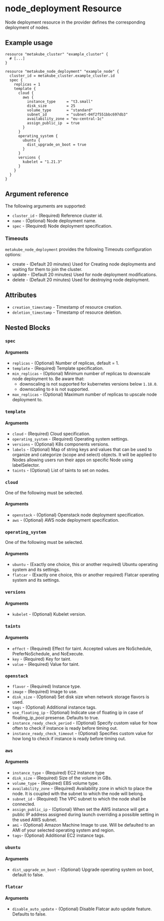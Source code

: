 # node_deployment Resource

Node deployment resource in the provider defines the corresponding deployment of nodes.

## Example usage

```hcl
resource "metakube_cluster" "example_cluster" {
  # [...]
}

resource "metakube_node_deployment" "example_node" {
  cluster_id = metakube_cluster.example_cluster.id
  spec {
    replicas = 1
    template {
      cloud {
        aws {
          instance_type     = "t3.small"
          disk_size         = 25
          volume_type       = "standard"
          subnet_id         = "subnet-04f2f551bbc697db3"
          availability_zone = "eu-central-1c"
          assign_public_ip  = true
        }
      }
      operating_system {
        ubuntu {
          dist_upgrade_on_boot = true
        }
      }
	  versions {
	    kubelet = "1.21.3"
	  }
    }
  }
}
```

## Argument reference

The following arguments are supported:

* `cluster_id` - (Required) Reference cluster id.
* `name` - (Optional) Node deployment name.
* `spec` - (Required) Node deployment specification.

### Timeouts

`metakube_node_deployment` provides the following Timeouts configuration options:
* create - (Default 20 minutes) Used for Creating node deployments and waiting for them to join the cluster.
* update - (Default 20 minutes) Used for node deployment modifications.
* delete - (Default 20 minutes) Used for destroying node deployment.

## Attributes

* `creation_timestamp` - Timestamp of resource creation.
* `deletion_timestamp` - Timestamp of resource deletion.

## Nested Blocks

### `spec`

#### Arguments

* `replicas` - (Optional) Number of replicas, default = 1.
* `template` - (Required) Template specification.
* `min_replicas` - (Optional) Minimum number of replicas to downscale node deployment to. Be aware that:
  * downscaling is not supported for kubernetes versions below `1.18.0`.
  * downscaling to `0` is not supported.
* `max_replicas` - (Optional) Maximum number of replicas to upscale node deployment to.

### `template`

#### Arguments

* `cloud` - (Required) Cloud specification.
* `operating_system` - (Required) Operating system settings.
* `versions` - (Optional) K8s components versions.
* `labels` - (Optional) Map of string keys and values that can be used to organize and categorize (scope and select) objects. It will be applied to Nodes allowing users run their apps on specific Node using labelSelector.
* `taints` - (Optional) List of taints to set on nodes.

### `cloud`

One of the following must be selected.

#### Arguments

* `openstack` - (Optional) Openstack node deployment specification.
* `aws` - (Optional) AWS node deployment specification.

### `operating_system`

One of the following must be selected.

#### Arguments

* `ubuntu` - (Exactly one choice, this or another required) Ubuntu operating system and its settings.
* `flatcar` - (Exactly one choice, this or another required) Flatcar operating system and its settings.

### `versions`

#### Arguments

* `kubelet` - (Optional) Kubelet version.

### `taints`

#### Arguments

* `effect` - (Required) Effect for taint. Accepted values are NoSchedule, PreferNoSchedule, and NoExecute.
* `key` - (Required) Key for taint.
* `value` - (Required) Value for taint.

### `openstack`
* `flavor` - (Required) Instance type.
* `image` - (Required) Image to use.
* `disk_size` - (Optional) Set disk size when network storage flavors is used.
* `tags` - (Optional) Additional instance tags.
* `use_floating_ip` - (Optional) Indicate use of floating ip in case of floating_ip_pool presense. Defaults to true.
* `instance_ready_check_period` - (Optional) Specify custom value for how often to check if instance is ready before timing out.
* `instance_ready_check_timeout` - (Optional) Specifies custom value for how long to check if instance is ready before timing out.

### `aws`

#### Arguments

* `instance_type` - (Required) EC2 instance type
* `disk_size` - (Required) Size of the volume in GBs.
* `volume_type` -  (Required) EBS volume type.
* `availability_zone` - (Required) Availability zone in which to place the node. It is coupled with the subnet to which the node will belong.
* `subnet_id` - (Required) The VPC subnet to which the node shall be connected.
* `assign_public_ip` - (Optional) When set the AWS instance will get a public IP address assigned during launch overriding a possible setting in the used AWS subnet.
* `ami` - (Optional) Amazon Machine Image to use. Will be defaulted to an AMI of your selected operating system and region.
* `tags`- (Optional) Additional EC2 instance tags.

### `ubuntu`

#### Arguments

* `dist_upgrade_on_boot` - (Optional) Upgrade operating system on boot, default to false.

### `flatcar`

#### Arguments

* `disable_auto_update` - (Optional) Disable Flatcar auto update feature. Defaults to false.
